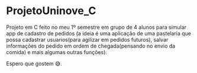 # ProjetoUninove_C

Projeto em C feito no meu 1º semestre em grupo de 4 alunos para simular app de cadastro de pedidos (a ideia é uma aplicação de uma pastelaria que possa cadastrar usuarios(para agilizar em pedidos futuros), salvar informações do pedido em ordem de chegada(pensando no envio da comida) e mais algumas outras funçôes).

Espero que gostem 😅.
